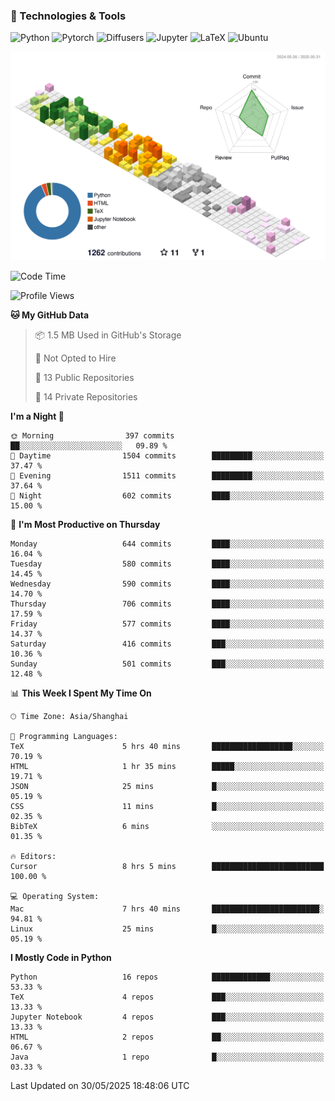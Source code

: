 ### 🧰 Technologies & Tools

![Python](https://img.shields.io/badge/python-%233776AB.svg?style=for-the-badge&logo=python&logoColor=white)
![Pytorch](https://img.shields.io/badge/pytorch-%23EE4C2C.svg?style=for-the-badge&logo=pytorch&logoColor=white)
![Diffusers](https://img.shields.io/badge/diffusers-HuggingFace-yellow?style=for-the-badge&logo=huggingface&logoColor=black)
![Jupyter](https://img.shields.io/badge/Jupyter-%23F37626.svg?style=for-the-badge&logo=Jupyter&logoColor=white)
![LaTeX](https://img.shields.io/badge/LaTeX-47A141?style=for-the-badge&logo=latex&logoColor=white)
![Ubuntu](https://img.shields.io/badge/Ubuntu-E95420?style=for-the-badge&logo=ubuntu&logoColor=white)


<!--![](https://raw.githubusercontent.com/BorisYang326/BorisYang326/output/github-contribution-grid-snake-dark.svg) -->
![](./profile-3d-contrib/profile-season-animate.svg)

<!--START_SECTION:waka-->
![Code Time](http://img.shields.io/badge/Code%20Time-896%20hrs-blue)

![Profile Views](http://img.shields.io/badge/Profile%20Views-1-blue)

**🐱 My GitHub Data** 

> 📦 1.5 MB Used in GitHub's Storage 
 > 
> 🚫 Not Opted to Hire
 > 
> 📜 13 Public Repositories 
 > 
> 🔑 14 Private Repositories 
 > 
**I'm a Night 🦉** 

```text
🌞 Morning                397 commits         ██░░░░░░░░░░░░░░░░░░░░░░░   09.89 % 
🌆 Daytime                1504 commits        █████████░░░░░░░░░░░░░░░░   37.47 % 
🌃 Evening                1511 commits        █████████░░░░░░░░░░░░░░░░   37.64 % 
🌙 Night                  602 commits         ████░░░░░░░░░░░░░░░░░░░░░   15.00 % 
```
📅 **I'm Most Productive on Thursday** 

```text
Monday                   644 commits         ████░░░░░░░░░░░░░░░░░░░░░   16.04 % 
Tuesday                  580 commits         ████░░░░░░░░░░░░░░░░░░░░░   14.45 % 
Wednesday                590 commits         ████░░░░░░░░░░░░░░░░░░░░░   14.70 % 
Thursday                 706 commits         ████░░░░░░░░░░░░░░░░░░░░░   17.59 % 
Friday                   577 commits         ████░░░░░░░░░░░░░░░░░░░░░   14.37 % 
Saturday                 416 commits         ███░░░░░░░░░░░░░░░░░░░░░░   10.36 % 
Sunday                   501 commits         ███░░░░░░░░░░░░░░░░░░░░░░   12.48 % 
```


📊 **This Week I Spent My Time On** 

```text
🕑︎ Time Zone: Asia/Shanghai

💬 Programming Languages: 
TeX                      5 hrs 40 mins       ██████████████████░░░░░░░   70.19 % 
HTML                     1 hr 35 mins        █████░░░░░░░░░░░░░░░░░░░░   19.71 % 
JSON                     25 mins             █░░░░░░░░░░░░░░░░░░░░░░░░   05.19 % 
CSS                      11 mins             █░░░░░░░░░░░░░░░░░░░░░░░░   02.35 % 
BibTeX                   6 mins              ░░░░░░░░░░░░░░░░░░░░░░░░░   01.35 % 

🔥 Editors: 
Cursor                   8 hrs 5 mins        █████████████████████████   100.00 % 

💻 Operating System: 
Mac                      7 hrs 40 mins       ████████████████████████░   94.81 % 
Linux                    25 mins             █░░░░░░░░░░░░░░░░░░░░░░░░   05.19 % 
```

**I Mostly Code in Python** 

```text
Python                   16 repos            █████████████░░░░░░░░░░░░   53.33 % 
TeX                      4 repos             ███░░░░░░░░░░░░░░░░░░░░░░   13.33 % 
Jupyter Notebook         4 repos             ███░░░░░░░░░░░░░░░░░░░░░░   13.33 % 
HTML                     2 repos             ██░░░░░░░░░░░░░░░░░░░░░░░   06.67 % 
Java                     1 repo              █░░░░░░░░░░░░░░░░░░░░░░░░   03.33 % 
```




 Last Updated on 30/05/2025 18:48:06 UTC
<!--END_SECTION:waka-->

